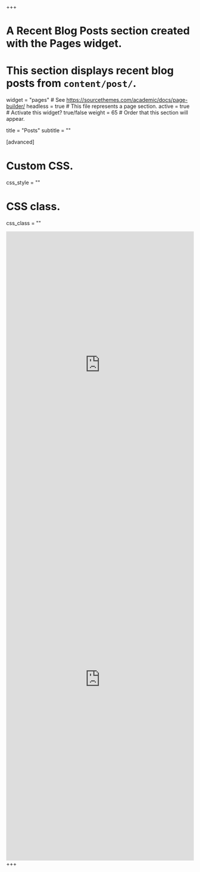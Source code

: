 +++
# A Recent Blog Posts section created with the Pages widget.
# This section displays recent blog posts from `content/post/`.

widget = "pages"  # See https://sourcethemes.com/academic/docs/page-builder/
headless = true  # This file represents a page section.
active = true  # Activate this widget? true/false
weight = 65  # Order that this section will appear.

title = "Posts"
subtitle = ""



[advanced]
 # Custom CSS. 
 css_style = ""
 
 # CSS class.
 css_class = ""
 
 
 <iframe src="https://www.linkedin.com/embed/feed/update/urn:li:share:7039521660856602624" height="716" width="504" frameborder="0" allowfullscreen="" title="Embedded post"></iframe>

<iframe src="https://www.linkedin.com/embed/feed/update/urn:li:share:7039258160980738048" height="974" width="504" frameborder="0" allowfullscreen="" title="Embedded post"></iframe>
+++

